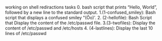 working on shell rediractions tasks
0. bash  script that prints “Hello, World”, followed by a new line to the standard output.
1.(1-confused_smiley): Bash script that displays a confused smiley "(Ôo)'.
2. (2-hellofile): Bash Script that Display the content of the /etc/passwd file.
3.(3-twofiles): Display the content of /etc/passwd and /etc/hosts
4. (4-lastlines): Display the last 10 lines of /etc/passwd
